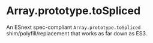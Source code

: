 # Array.prototype.toSpliced
An ESnext spec-compliant `Array.prototype.toSpliced` shim/polyfill/replacement that works as far down as ES3.

